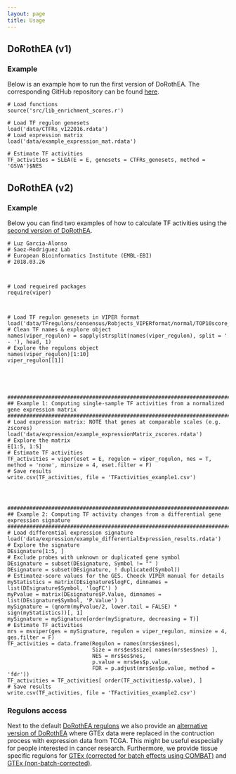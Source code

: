 ```yaml
---
layout: page
title: Usage
---
```


## DoRothEA (v1)
### Example
Below is an example how to run the first version of DoRothEA. The corresponding GitHub repository can be found [here](https://github.com/saezlab/DoRothEA/releases/tag/version1).
```
# Load functions
source('src/lib_enrichment_scores.r')

# Load TF regulon genesets
load('data/CTFRs_v122016.rdata')
# Load expression matrix
load('data/example_expression_mat.rdata')

# Estimate TF activities
TF_activities = SLEA(E = E, genesets = CTFRs_genesets, method = 'GSVA')$NES
```

## DoRothEA (v2)
### Example
Below you can find two examples of how to calculate TF activities using the [second version of DoRothEA](https://github.com/saezlab/DoRothEA/).

```
# Luz Garcia-Alonso
# Saez-Rodriguez Lab
# European Bioinformatics Institute (EMBL-EBI)
# 2018.03.26



# Load requeired packages
require(viper) 



# Load TF regulon genesets in VIPER format
load('data/TFregulons/consensus/Robjects_VIPERformat/normal/TOP10score_viperRegulon.rdata')
# Clean TF names & explore object
names(viper_regulon) = sapply(strsplit(names(viper_regulon), split = ' - '), head, 1)
# Explore the regulons object
names(viper_regulon)[1:10]
viper_regulon[[1]]





##########################################################################################
## Example 1: Computing single-sample TF activities from a normalized gene expression matrix 
##########################################################################################
# Load expression matrix: NOTE that genes at comparable scales (e.g. zscores)
load('data/expression/example_expressionMatrix_zscores.rdata')
# Explore the matrix
E[1:5, 1:5]
# Estimate TF activities
TF_activities = viper(eset = E, regulon = viper_regulon, nes = T, method = 'none', minsize = 4, eset.filter = F)
# Save results
write.csv(TF_activities, file = 'TFactivities_example1.csv')




##########################################################################################
## Example 2: Computing TF activity changes from a differential gene expression signature
##########################################################################################
# Load differential expression signature
load('data/expression/example_differentialExpression_results.rdata')
# Explore the signature
DEsignature[1:5, ]
# Exclude probes with unknown or duplicated gene symbol
DEsignature = subset(DEsignature, Symbol != "" )
DEsignature = subset(DEsignature, ! duplicated(Symbol))
# Estimatez-score values for the GES. Cheeck VIPER manual for details
myStatistics = matrix(DEsignature$logFC, dimnames = list(DEsignature$Symbol, 'logFC') )
myPvalue = matrix(DEsignature$P.Value, dimnames = list(DEsignature$Symbol, 'P.Value') )
mySignature = (qnorm(myPvalue/2, lower.tail = FALSE) * sign(myStatistics))[, 1]
mySignature = mySignature[order(mySignature, decreasing = T)]
# Estimate TF activities
mrs = msviper(ges = mySignature, regulon = viper_regulon, minsize = 4, ges.filter = F)
TF_activities = data.frame(Regulon = names(mrs$es$nes),
                           Size = mrs$es$size[ names(mrs$es$nes) ], 
                           NES = mrs$es$nes, 
                           p.value = mrs$es$p.value, 
                           FDR = p.adjust(mrs$es$p.value, method = 'fdr'))
TF_activities = TF_activities[ order(TF_activities$p.value), ]
# Save results
write.csv(TF_activities, file = 'TFactivities_example2.csv')
```
### Regulons access
Next to the default [DoRothEA regulons](https://github.com/saezlab/DoRothEA/tree/master/data/TFregulons/consensus/Robjects_VIPERformat/normal) we also provide an [alternative version of DoRothEA](https://github.com/saezlab/DoRothEA/tree/master/data/TFregulons/consensus/Robjects_VIPERformat/pancancer) where GTEx data were replaced in the contruction process with expression data from TCGA. This might be useful esspecially for people interested in cancer research. Furthermore, we provide tissue specific regulons for [GTEx (corrected for batch effects using COMBAT)](https://github.com/saezlab/DoRothEA/tree/master/data/TFregulons/advanced_single_evidences/Robjects_VIPERformat/inferred_ARACNe/normal_GTEx/tissue_specific) and [GTEx (non-batch-corrected)](https://github.com/saezlab/DoRothEA/tree/master/data/TFregulons/advanced_single_evidences/Robjects_VIPERformat/inferred_ARACNe/normal_GTEx_non_batch_corrected/tissue_specific).
